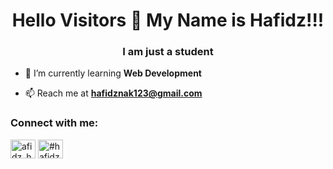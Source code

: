 <h1 align="center">Hello Visitors 👋 My Name is Hafidz!!!</h1>
<h3 align="center">I am just a student</h3>

- 🌱 I’m currently learning **Web Development**

- 📫 Reach me at **hafidznak123@gmail.com**


<h3 align="left">Connect with me:</h3>
<p align="left">
<a href="https://instagram.com/hafidz_hafidz" target="blank"><img align="center" src="https://cdn.jsdelivr.net/npm/simple-icons@3.0.1/icons/instagram.svg" alt="afidz_hafidz" height="30" width="40" /></a>
<a href="https://discord.gg/#Hafidz0001" target="blank"><img align="center" src="https://cdn.jsdelivr.net/npm/simple-icons@3.0.1/icons/discord.svg" alt="#hafidz" height="30" width="40" /></a>
</p>
